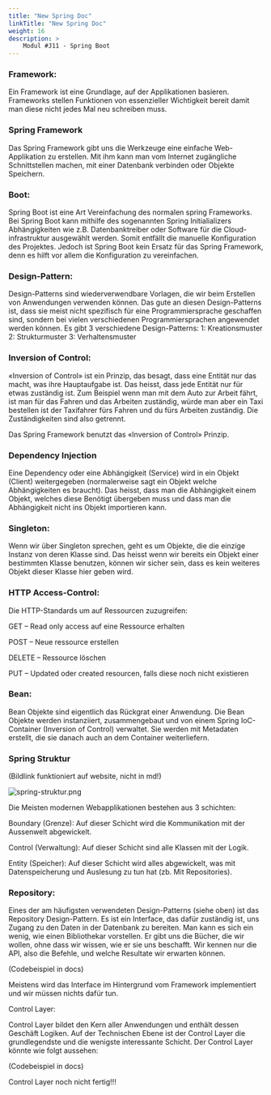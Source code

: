 ```yaml
---
title: "New Spring Doc"
linkTitle: "New Spring Doc"
weight: 16
description: >
    Modul #J11 - Spring Boot
---
```



### Framework:

Ein Framework ist eine Grundlage, auf der Applikationen basieren. Frameworks stellen Funktionen von essenzieller Wichtigkeit bereit damit man diese nicht jedes Mal neu schreiben muss.

### Spring Framework

Das Spring Framework gibt uns die Werkzeuge eine einfache Web-Applikation zu erstellen. Mit ihm kann man vom Internet zugängliche Schnittstellen machen, mit einer Datenbank verbinden oder Objekte Speichern.

### Boot:

Spring Boot ist eine Art Vereinfachung des normalen spring Frameworks. Bei Spring Boot kann mithilfe des sogenannten Spring Initialializers Abhängigkeiten wie z.B. Datenbanktreiber oder Software für die Cloud-infrastruktur ausgewählt werden. Somit entfällt die manuelle Konfiguration des Projektes. Jedoch ist Spring Boot kein Ersatz für das Spring Framework, denn es hilft vor allem die Konfiguration zu vereinfachen.

### Design-Pattern:

Design-Patterns sind wiederverwendbare Vorlagen, die wir beim Erstellen von Anwendungen verwenden können. Das gute an diesen Design-Patterns ist, dass sie meist nicht spezifisch für eine Programmiersprache geschaffen sind, sondern bei vielen verschiedenen Programmiersprachen angewendet werden können. Es gibt 3 verschiedene Design-Patterns: 1: Kreationsmuster 2: Strukturmuster 3: Verhaltensmuster



### Inversion of Control:

«Inversion of Control» ist ein Prinzip, das besagt, dass eine Entität nur das macht, was ihre Hauptaufgabe ist. Das heisst, dass jede Entität nur für etwas zuständig ist. Zum Beispiel wenn man mit dem Auto zur Arbeit fährt, ist man für das Fahren und das Arbeiten zuständig, würde man aber ein Taxi bestellen ist der Taxifahrer fürs Fahren und du fürs Arbeiten zuständig. Die Zuständigkeiten sind also getrennt.

Das Spring Framework benutzt das «Inversion of Control» Prinzip.



### Dependency Injection

Eine Dependency oder eine Abhängigkeit (Service) wird in ein Objekt (Client) weitergegeben (normalerweise sagt ein Objekt welche Abhängigkeiten es braucht).  Das heisst, dass man die Abhängigkeit einem Objekt, welches diese Benötigt übergeben muss und dass man die Abhängigkeit nicht ins Objekt importieren kann.



### Singleton:

Wenn wir über Singleton sprechen, geht es um Objekte, die die einzige Instanz von deren Klasse sind. Das heisst wenn wir bereits ein Objekt einer bestimmten Klasse benutzen, können wir sicher sein, dass es kein weiteres Objekt dieser Klasse hier geben wird.



### HTTP Access-Control:

Die HTTP-Standards um auf Ressourcen zuzugreifen:

GET – Read only access auf eine Ressource erhalten

POST – Neue ressource erstellen

DELETE – Ressource löschen

PUT – Updated oder created resourcen, falls diese noch nicht existieren



### Bean:

Bean Objekte sind eigentlich das Rückgrat einer Anwendung. Die Bean Objekte werden instanziiert, zusammengebaut und von einem Spring IoC-Container (Inversion of Control) verwaltet. Sie werden mit Metadaten erstellt, die sie danach auch an dem Container weiterliefern. 

### Spring Struktur

(Bildlink funktioniert auf website, nicht in md!)

![spring-struktur.png](../new-spring-doc/spring-struktur.png)



Die Meisten modernen Webapplikationen bestehen aus 3 schichten:

Boundary (Grenze): Auf dieser Schicht wird die Kommunikation mit der Aussenwelt abgewickelt.

Control (Verwaltung): Auf dieser Schicht sind alle Klassen mit der Logik.

Entity (Speicher): Auf dieser Schicht wird alles abgewickelt, was mit Datenspeicherung und Auslesung zu tun hat (zb. Mit Repositories).



### Repository:

Eines der am häufigsten verwendeten Design-Patterns (siehe oben) ist das Repository Design-Pattern. Es ist ein Interface, das dafür zuständig ist, uns Zugang zu den Daten in der Datenbank zu bereiten. Man kann es sich ein wenig, wie einen Bibliothekar vorstellen. Er gibt uns die Bücher, die wir wollen, ohne dass wir wissen, wie er sie uns beschafft. Wir kennen nur die API, also die Befehle, und welche Resultate wir erwarten können.

(Codebeispiel in docs) 



Meistens wird das Interface im Hintergrund vom Framework implementiert und wir müssen nichts dafür tun.



Control Layer:

Control Layer bildet den Kern aller Anwendungen und enthält dessen Geschäft Logiken. Auf der Technischen Ebene ist der Control Layer die grundlegendste und die wenigste interessante Schicht. Der Control Layer könnte wie folgt aussehen:

(Codebeispiel in docs)

Control Layer noch nicht fertig!!! 